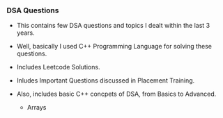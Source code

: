 ### DSA Questions


- This contains few DSA questions and topics I dealt within the last 3 years.

- Well, basically I used C++ Programming Language for solving these questions.

- Includes Leetcode Solutions.

- Inludes Important Questions discussed in Placement Training.

- Also, includes basic C++ concpets of DSA, from Basics to Advanced.
    - Arrays


